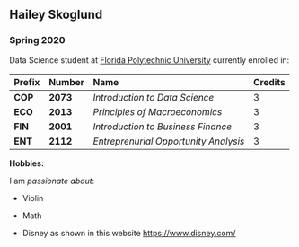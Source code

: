 ## Hailey Skoglund

### Spring 2020 

Data Science student at [Florida Polytechnic University](https://www.floridapoly.edu) currently enrolled in: 


| Prefix  | Number  | Name                                | Credits|
|:--------|:--------|:------------------------------------|:-------|
| **COP** | **2073**|_Introduction to Data Science_       | 3      |
| **ECO** | **2013**|_Principles of Macroeconomics_       | 3      |
| **FIN** | **2001**|_Introduction to Business Finance_   | 3      |
| **ENT** | **2112**|_Entreprenurial Opportunity Analysis_| 3      |


**Hobbies:**

I am _passionate about_: 

- Violin

- Math

- Disney as shown in this website <https://www.disney.com/>

